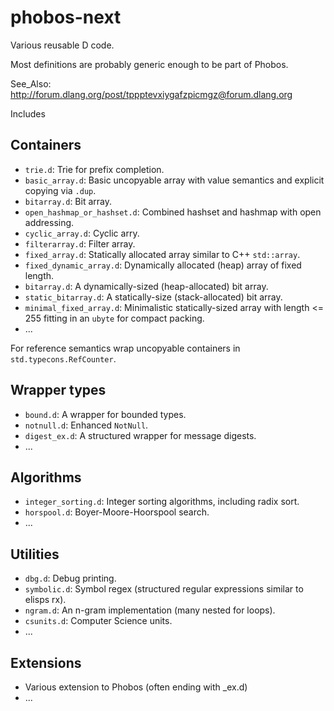 # phobos-next

Various reusable D code.

Most definitions are probably generic enough to be part of Phobos.

See_Also: http://forum.dlang.org/post/tppptevxiygafzpicmgz@forum.dlang.org

Includes

## Containers
- `trie.d`: Trie for prefix completion.
- `basic_array.d`: Basic uncopyable array with value semantics and explicit
  copying via `.dup`.
- `bitarray.d`: Bit array.
- `open_hashmap_or_hashset.d`: Combined hashset and hashmap with open addressing.
- `cyclic_array.d`: Cyclic arry.
- `filterarray.d`: Filter array.
- `fixed_array.d`: Statically allocated array similar to C++ `std::array`.
- `fixed_dynamic_array.d`: Dynamically allocated (heap) array of fixed length.
- `bitarray.d`: A dynamically-sized (heap-allocated) bit array.
- `static_bitarray.d`: A statically-size (stack-allocated) bit array.
- `minimal_fixed_array.d`: Minimalistic statically-sized array with length <=
255 fitting in an `ubyte` for compact packing.
- ...

For reference semantics wrap uncopyable containers in `std.typecons.RefCounter`.

## Wrapper types
- `bound.d`: A wrapper for bounded types.
- `notnull.d`: Enhanced `NotNull`.
- `digest_ex.d`: A structured wrapper for message digests.
- ...

## Algorithms

- `integer_sorting.d`: Integer sorting algorithms, including radix sort.
- `horspool.d`: Boyer-Moore-Hoorspool search.
- ...

## Utilities

- `dbg.d`: Debug printing.
- `symbolic.d`: Symbol regex (structured regular expressions similar to elisps rx).
- `ngram.d`: An n-gram implementation (many nested for loops).
- `csunits.d`: Computer Science units.
- ...

## Extensions
- Various extension to Phobos (often ending with _ex.d)
- ...
